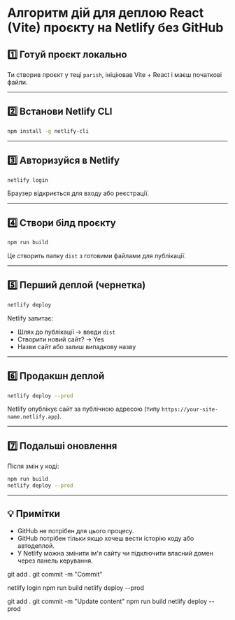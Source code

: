 # Алгоритм дій для деплою React (Vite) проєкту на Netlify без GitHub

## 1️⃣ Готуй проєкт локально
Ти створив проєкт у теці `parish`, ініціював Vite + React і маєш початкові файли.

---

## 2️⃣ Встанови Netlify CLI
```bash
npm install -g netlify-cli
```

---

## 3️⃣ Авторизуйся в Netlify
```bash
netlify login
```
Браузер відкриється для входу або реєстрації.

---

## 4️⃣ Створи білд проєкту
```bash
npm run build
```
Це створить папку `dist` з готовими файлами для публікації.

---

## 5️⃣ Перший деплой (чернетка)
```bash
netlify deploy
```
Netlify запитає:
- Шлях до публікації → введи `dist`
- Створити новий сайт? → Yes
- Назви сайт або залиш випадкову назву

---

## 6️⃣ Продакшн деплой
```bash
netlify deploy --prod
```
Netlify опублікує сайт за публічною адресою (типу `https://your-site-name.netlify.app`).

---

## 7️⃣ Подальші оновлення
Після змін у коді:
```bash
npm run build
netlify deploy --prod
```

---

## 💡 Примітки
- GitHub не потрібен для цього процесу.
- GitHub потрібен тільки якщо хочеш вести історію коду або автодеплой.
- У Netlify можна змінити ім'я сайту чи підключити власний домен через панель керування.


git add .
git commit -m "Commit"

netlify login
npm run build
netlify deploy --prod



git add .
git commit -m "Update content"
npm run build
netlify deploy --prod